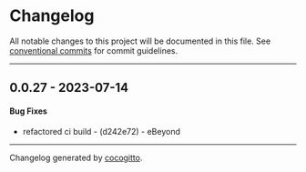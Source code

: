 # Changelog
All notable changes to this project will be documented in this file. See [conventional commits](https://www.conventionalcommits.org/) for commit guidelines.

- - -
## 0.0.27 - 2023-07-14
#### Bug Fixes
- refactored ci build - (d242e72) - eBeyond

- - -

Changelog generated by [cocogitto](https://github.com/cocogitto/cocogitto).